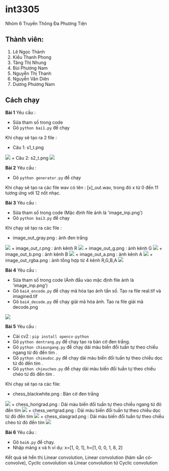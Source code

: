 # int3305
Nhóm 6 Truyền Thông Đa Phương Tiện

## Thành viên:
1. Lê Ngọc Thành 
2. Kiều Thanh Phong 
3. Tăng Thị Nhung
4. Bùi Phương Nam
5. Nguyễn Thị Thanh
6. Nguyễn Văn Diên
7. Dương Phương Nam

## Cách chạy
**Bài 1**
Yêu cầu :
+ Sửa tham số trong code
+ Gõ `python bai1.py` để chạy

Khi chạy sẽ tạo ra 2 file  :
+ Câu 1: s1_t.png
<img src=https://github.com/nghichcode/int3305/blob/master/bai1/s1_t.png>
+ Câu 2: s2_t.png
<img src=https://github.com/nghichcode/int3305/blob/master/bai1/s2_t.png>

**Bài 2**
Yêu cầu :
+ Gõ `python generator.py` để chạy

Khi chạy sẽ tạo ra các file wav có tên  : [x]_out.wav, trong đó x từ 0 đến 11 tương ứng với 12 nốt nhạc.


**Bài 3**
Yêu cầu :
+ Sửa tham số trong code (Mặc định file ảnh là 'image_inp.png')
+ Gõ `python bai3.py` để chạy

Khi chạy sẽ tạo ra các file  :
+ image_out_gray.png : ảnh đen trắng
<img src=https://github.com/nghichcode/int3305/blob/master/bai3/image_out_gray.png>
+ image_out_r.png : ảnh kênh R
<img src=https://github.com/nghichcode/int3305/blob/master/bai3/image_out_r.png>
+ image_out_g.png : ảnh kênh G
<img src=https://github.com/nghichcode/int3305/blob/master/bai3/image_out_g.png>
+ image_out_b.png : ảnh kênh B
<img src=https://github.com/nghichcode/int3305/blob/master/bai3/image_out_b.png>
+ image_out_a.png : ảnh kênh A
<img src=https://github.com/nghichcode/int3305/blob/master/bai3/image_out_a.png>
+ image_out_rgba.png : ảnh tổng hợp từ 4 kênh R,G,B,A
<img src=https://github.com/nghichcode/int3305/blob/master/bai3/image_out_rgba.png>

**Bài 4**
Yêu cầu :
+ Sửa tham số trong code (Ảnh đầu vào mặc định file ảnh là 'image_inp.png')
+ Gõ `bai4_encode.py` để chạy mã hóa tạo ảnh tần số. Tạo ra file real.tif và imagined.tif
+ Gõ `bai4_decode.py` để chạy giải mã hóa ảnh. Tạo ra file giải mã decode.png
<img src=https://github.com/nghichcode/int3305/blob/master/bai4/decode.png>


**Bài 5**
Yêu cầu :
+ Cài cv2 : `pip install opencv-python`
+ Gõ `python dentrang.py` để chạy tạo ra bàn cờ đen trắng.
+ Gõ `python chieungang.py` để chạy dải màu biến đổi tuần tự theo chiều ngang từ đỏ đến tím .
+ Gõ `python chieudoc.py` để chạy dải màu biến đổi tuần tự theo chiều dọc từ đỏ đến tím .
+ Gõ `python chieucheo.py` để chạy dải màu biến đổi tuần tự theo chiều chéo từ đỏ đến tím .

Khi chạy sẽ tạo ra các file:
+ chess_blackwhite.png : Bàn cờ đen trắng
<img src=https://github.com/nghichcode/int3305/blob/master/bai5/chess_blackwhite.png>
+ chess_horigrad.png : Dải màu biến đổi tuần tự theo chiều ngang từ đỏ đến tím
<img src=https://github.com/nghichcode/int3305/blob/master/bai5/chess_horigrad.png>
+ chess_vertgrad.png : Dải màu biến đổi tuần tự theo chiều dọc từ đỏ đến tím
<img src=https://github.com/nghichcode/int3305/blob/master/bai5/chess_vertgrad.png>
+ chess_slasgrad.png : Dải màu biến đổi tuần tự theo chiều chéo từ đỏ đến tím
<img src=https://github.com/nghichcode/int3305/blob/master/bai5/chess_slasgrad.png>

**Bài 6**
Yêu cầu :
+ Gõ `bai6.py` để chạy.
+ Nhập mảng x và h ví dụ: x=[1, 0, 1], h=[1, 0, 0, 1, 8, 2]

Kết quả sẽ hển thị Linear convolution, Linear convolution (hàm sẵn có-convolve), Cyclic convolution và   Linear convolution từ Cyclic convolution 


